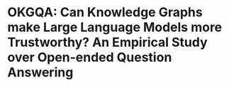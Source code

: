 # OKGQA: Can Knowledge Graphs make Large Language Models more Trustworthy? An Empirical Study over Open-ended Question Answering